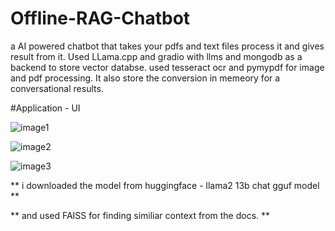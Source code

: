 # Offline-RAG-Chatbot
a AI powered chatbot that takes your pdfs and text files process it and gives result from it.
Used LLama.cpp and gradio with llms and mongodb as a backend to store vector databse. used tesseract ocr and pymypdf for image and pdf processing.
It also store the conversion in memeory for a conversational results.

#Application - UI

![image1](https://github.com/user-attachments/assets/418e65ce-4454-41dd-bf9c-22ba6320913b)

![image2](https://github.com/user-attachments/assets/479ac93b-02b1-4abd-b435-96251b0a25c8)

![image3](https://github.com/user-attachments/assets/4594188c-7830-4ae7-a8a6-cba5915fe714)



** i downloaded the model from huggingface - llama2 13b chat gguf model **

** and used FAISS for finding similiar context from the docs. **
